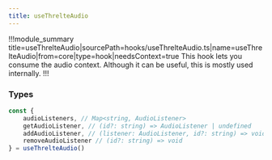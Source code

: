 ```yaml
---
title: useThrelteAudio
---
```


!!!module_summary title=useThrelteAudio|sourcePath=hooks/useThrelteAudio.ts|name=useThrelteAudio|from=core|type=hook|needsContext=true
This hook lets you consume the audio context. Although it can be useful, this is mostly used internally.
!!!

### Types

```ts
const {
	audioListeners, // Map<string, AudioListener>
	getAudioListener, // (id?: string) => AudioListener | undefined
	addAudioListener, // (listener: AudioListener, id?: string) => void
	removeAudioListener // (id?: string) => void
} = useThrelteAudio()
```
